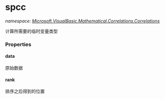 ﻿# spcc
_namespace: <a href="#" onClick="load('/docs/Microsoft.VisualBasic.Mathematical.Correlations.Correlations/index.md')">Microsoft.VisualBasic.Mathematical.Correlations.Correlations</a>_

计算所需要的临时变量类型




### Properties

#### data
原始数据
#### rank
排序之后得到的位置
